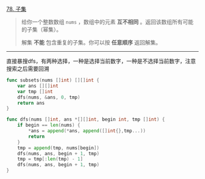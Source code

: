 [78. 子集](https://leetcode.cn/problems/subsets/)

> 给你一个整数数组 `nums` ，数组中的元素 **互不相同** 。返回该数组所有可能的子集（幂集）。
>
> 解集 **不能** 包含重复的子集。你可以按 **任意顺序** 返回解集。

----

直接暴搜dfs，有两种选择，一种是选择当前数字，一种是不选择当前数字，注意搜索之后需要回溯

```go
func subsets(nums []int) [][]int {
    var ans [][]int
    var tmp []int
    dfs(nums, &ans, 0, tmp)
    return ans
}

func dfs(nums []int, ans *[][]int, begin int, tmp []int) {
    if begin == len(nums) {
        *ans = append(*ans, append([]int{},tmp...))
        return
    }
    tmp = append(tmp, nums[begin])
    dfs(nums, ans, begin + 1, tmp)
    tmp = tmp[:len(tmp) - 1]
    dfs(nums, ans, begin + 1, tmp)
}
```

